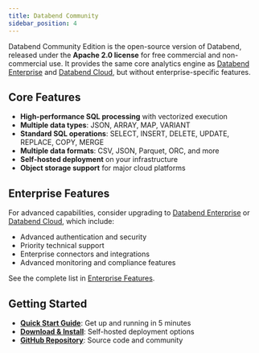 ```yaml
---
title: Databend Community
sidebar_position: 4
---
```


Databend Community Edition is the open-source version of Databend, released under the **Apache 2.0 license** for free commercial and non-commercial use. It provides the same core analytics engine as [Databend Enterprise](/guides/products/dee/) and [Databend Cloud](/guides/products/dc/), but without enterprise-specific features.

## Core Features

- **High-performance SQL processing** with vectorized execution
- **Multiple data types**: JSON, ARRAY, MAP, VARIANT 
- **Standard SQL operations**: SELECT, INSERT, DELETE, UPDATE, REPLACE, COPY, MERGE
- **Multiple data formats**: CSV, JSON, Parquet, ORC, and more
- **Self-hosted deployment** on your infrastructure
- **Object storage support** for major cloud platforms

## Enterprise Features

For advanced capabilities, consider upgrading to [Databend Enterprise](/guides/products/dee/) or [Databend Cloud](/guides/products/dc/), which include:
- Advanced authentication and security
- Priority technical support
- Enterprise connectors and integrations
- Advanced monitoring and compliance features

See the complete list in [Enterprise Features](/guides/products/dee/enterprise-features).

## Getting Started

- **[Quick Start Guide](/guides/deploy/quickstart/)**: Get up and running in 5 minutes
- **[Download & Install](/guides/deploy/deploy/download)**: Self-hosted deployment options
- **[GitHub Repository](https://github.com/databendlabs/databend)**: Source code and community
